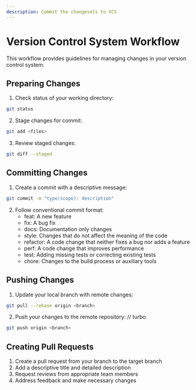 ```yaml
---
description: Commit the changesets to VCS
---
```


# Version Control System Workflow

This workflow provides guidelines for managing changes in your version control system.

## Preparing Changes

1. Check status of your working directory:
```bash
git status
```

2. Stage changes for commit:
```bash
git add <files>
```

3. Review staged changes:
```bash
git diff --staged
```

## Committing Changes

1. Create a commit with a descriptive message:
```bash
git commit -m "type(scope): description"
```

2. Follow conventional commit format:
   - feat: A new feature
   - fix: A bug fix
   - docs: Documentation only changes
   - style: Changes that do not affect the meaning of the code
   - refactor: A code change that neither fixes a bug nor adds a feature
   - perf: A code change that improves performance
   - test: Adding missing tests or correcting existing tests
   - chore: Changes to the build process or auxiliary tools

## Pushing Changes

1. Update your local branch with remote changes:
```bash
git pull --rebase origin <branch>
```

2. Push your changes to the remote repository:
// turbo
```bash
git push origin <branch>
```

## Creating Pull Requests

1. Create a pull request from your branch to the target branch
2. Add a descriptive title and detailed description
3. Request reviews from appropriate team members
4. Address feedback and make necessary changes
